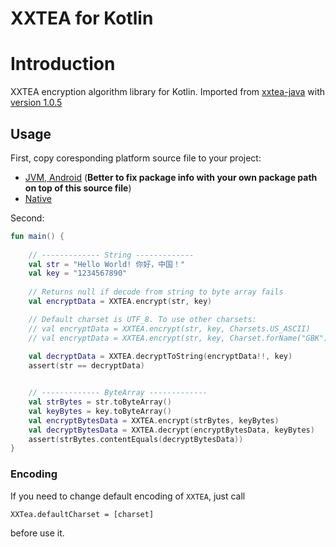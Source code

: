 # XXTEA for Kotlin

# Introduction
XXTEA encryption algorithm library for Kotlin.
Imported from [xxtea-java](https://github.com/xxtea/xxtea-java) with [version 1.0.5](https://github.com/xxtea/xxtea-java/tree/2c332d1f03eb62b829e9d3dab10318770e4b7d4c)

## Usage
First, copy coresponding platform source file to your project:
  - [JVM, Android](jvm/XXTEA.kt) (**Better to fix package info with your own package path on top of this source file**)
  - [Native](native/XXTEA.kt)

Second:
```kotlin
fun main() {
  
    // ------------- String -------------
    val str = "Hello World! 你好，中国！"
    val key = "1234567890"
    
    // Returns null if decode from string to byte array fails
    val encryptData = XXTEA.encrypt(str, key) 

    // Default charset is UTF_8. To use other charsets:
    // val encryptData = XXTEA.encrypt(str, key, Charsets.US_ASCII)
    // val encryptData = XXTEA.encrypt(str, key, Charset.forName("GBK"))
    
    val decryptData = XXTEA.decryptToString(encryptData!!, key)
    assert(str == decryptData)


    // ------------- ByteArray -------------
    val strBytes = str.toByteArray()
    val keyBytes = key.toByteArray()
    val encryptBytesData = XXTEA.encrypt(strBytes, keyBytes)
    val decryptBytesData = XXTEA.decrypt(encryptBytesData, keyBytes)
    assert(strBytes.contentEquals(decryptBytesData))
}
```

### Encoding
If you need to change default encoding of `XXTEA`, just call
```
XXTea.defaultCharset = [charset]
```
before use it.

